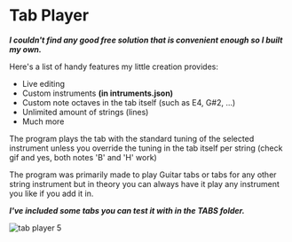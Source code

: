# Tab Player

***I couldn't find any good free solution that is convenient enough so I built my own.***

Here's a list of handy features my little creation provides:

- Live editing
- Custom instruments **(in intruments.json)**
- Custom note octaves in the tab itself (such as E4, G#2, ...)
- Unlimited amount of strings (lines)
- Much more

The program plays the tab with the standard tuning of the selected instrument unless you override the tuning in the tab itself per string (check gif and yes, both notes 'B' and 'H' work)

The program was primarily made to play Guitar tabs or tabs for any other string instrument but in theory you can always have it play any instrument you like if you add it in.

***I've included some tabs you can test it with in the TABS folder.***

![tab player 5](https://user-images.githubusercontent.com/24359011/140895226-f4cc3d5b-ab45-421e-b29b-293681e6818c.gif)
